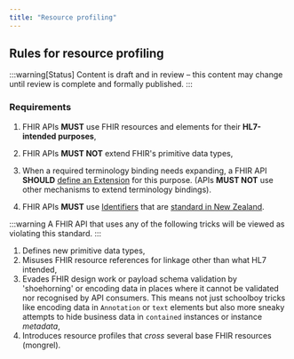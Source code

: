 ```yaml
---
title: "Resource profiling"
---
```


## Rules for resource profiling

:::warning[Status]
Content is draft and in review – this content may change until review is complete and formally published.
:::

### Requirements

1. FHIR APIs **MUST** use FHIR resources and elements for their **HL7-intended purposes**,

1. FHIR APIs **MUST NOT** extend FHIR's primitive data types,

1. When a required terminology binding needs expanding, a FHIR API **SHOULD** [define an Extension](https://www.hl7.org/fhir/r4b/defining-extensions.html) for this purpose. (APIs **MUST NOT** use other mechanisms to extend terminology bindings).

1. FHIR APIs **MUST** use [Identifiers](https://mohits.atlassian.net/wiki/spaces/HIRA/pages/3523117763/FHIR+API+Standard#1.5.4.-----Extensions) that are [standard in New Zealand](https://standards.digital.health.nz/).  

:::warning
A FHIR API that uses any of the following tricks will be viewed as violating this standard.
:::

1. Defines new primitive data types,
1. Misuses FHIR resource references for linkage other than what HL7 intended,
1. Evades FHIR design work or payload schema validation by 'shoehorning' or encoding data in places where it cannot be validated nor recognised by API consumers.  This means not just schoolboy tricks like encoding data in `Annotation` or `text` elements but also more sneaky attempts to hide business data in `contained` instances or instance *metadata*,
1. Introduces resource profiles that *cross* several base FHIR resources (mongrel).
